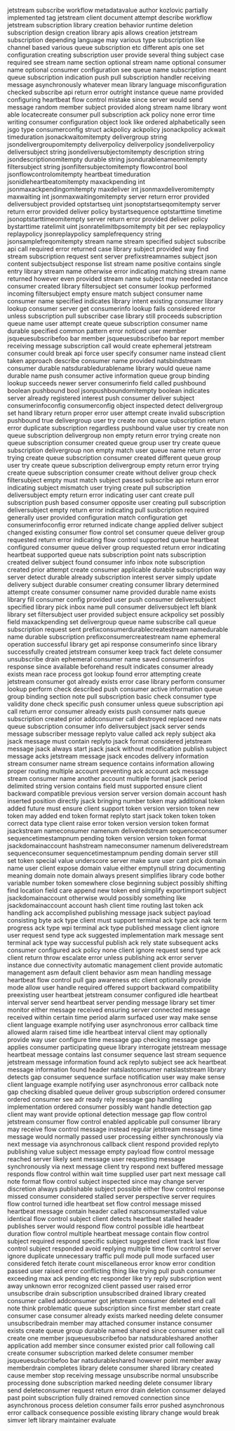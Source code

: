 jetstream subscribe workflow metadatavalue author kozlovic partially implemented tag jetstream client document attempt describe workflow jetstream subscription library creation behavior runtime deletion subscription design creation library apis allows creation jetstream subscription depending language may various type subscription like channel based various queue subscription etc different apis one set configuration creating subscription user provide several thing subject case required see stream name section optional stream name optional consumer name optional consumer configuration see queue name subscription meant queue subscription indication push pull subscription handler receiving message asynchronously whatever mean library language misconfiguration checked subscribe api return error outright instance queue name provided configuring heartbeat flow control mistake since server would send message random member subject provided along stream name library wont able locatecreate consumer pull subscription ack policy none error time writing consumer configuration object look like ordered alphabetically seen jsgo type consumerconfig struct ackpolicy ackpolicy jsonackpolicy ackwait timeduration jsonackwaitomitempty delivergroup string jsondelivergroupomitempty deliverpolicy deliverpolicy jsondeliverpolicy deliversubject string jsondeliversubjectomitempty description string jsondescriptionomitempty durable string jsondurablenameomitempty filtersubject string jsonfiltersubjectomitempty flowcontrol bool jsonflowcontrolomitempty heartbeat timeduration jsonidleheartbeatomitempty maxackpending int jsonmaxackpendingomitempty maxdeliver int jsonmaxdeliveromitempty maxwaiting int jsonmaxwaitingomitempty server return error provided deliversubject provided optstartseq uint jsonoptstartseqomitempty server return error provided deliver policy bystartsequence optstarttime timetime jsonoptstarttimeomitempty server return error provided deliver policy bystarttime ratelimit uint jsonratelimitbpsomitempty bit per sec replaypolicy replaypolicy jsonreplaypolicy samplefrequency string jsonsamplefreqomitempty stream name stream specified subject subscribe api call required error returned case library subject provided way find stream subscription request sent server prefixstreamnames subject json content subjectsubject response list stream name positive contains single entry library stream name otherwise error indicating matching stream name returned however even provided stream name subject may needed instance consumer created library filtersubject set consumer lookup performed incoming filtersubject empty ensure match subject consumer name consumer name specified indicates library intent existing consumer library lookup consumer server get consumerinfo lookup fails considered error unless subscription pull subscriber case library still proceeds subscription queue name user attempt create queue subscription consumer name durable specified common pattern error noticed user member jsqueuesubscribefoo bar member jsqueuesubscribefoo bar report member receiving message subscription call would create ephemeral jetstream consumer could break api force user specify consumer name instead client taken approach describe consumer name provided natsbindstream consumer durable natsdurabledurablename library would queue name durable name push consumer active information queue group binding lookup succeeds newer server consumerinfo field called pushbound boolean pushbound bool jsonpushboundomitempty boolean indicates server already registered interest push consumer deliver subject consumerinfoconfig consumerconfig object inspected detect delivergroup set hand library return proper error user attempt create invalid subscription pushbound true delivergroup user try create non queue subscription return error duplicate subscription regardless pushbound value user try create non queue subscription delivergroup non empty return error trying create non queue subscription consumer created queue group user try create queue subscription delivergroup non empty match user queue name return error trying create queue subscription consumer created different queue group user try create queue subscription delivergroup empty return error trying create queue subscription consumer create without deliver group check filtersubject empty must match subject passed subscribe api return error indicating subject mismatch user trying create pull subscription deliversubject empty return error indicating user cant create pull subscription push based consumer opposite user creating pull subscription deliversubject empty return error indicating pull susbcription required generally user provided configuration match configuration get consumerinfoconfig error returned indicate change applied deliver subject changed existing consumer flow control set consumer queue deliver group requested return error indicating flow control supported queue heartbeat configured consumer queue deliver group requested return error indicating heartbeat supported queue nats subscription point nats subscription created deliver subject found consumer info inbox note subscription created prior attempt create consumer applicable durable subscription way server detect durable already subscription interest server simply update delivery subject durable consumer creating consumer library determined attempt create consumer consumer name provided durable name exists library fill consumer config provided user push consumer deliversubject specified library pick inbox name pull consumer deliversubject left blank library set filtersubject user provided subject ensure ackpolicy set possibly field maxackpending set delivergroup queue name subscribe call queue subscription request sent prefixconsumerdurablecreatestream namedurable name durable subscription prefixconsumercreatestream name ephemeral operation successful library get api response consumerinfo since library successfully created jetstream consumer keep track fact delete consumer unsubscribe drain ephemeral consumer name saved consumerinfos response since available beforehand result indicates consumer already exists mean race process got lookup found error attempting create jetstream consumer got already exists error case library perform consumer lookup perform check described push consumer active information queue group binding section note pull subscription basic check consumer type validity done check specific push consumer unless queue subscription api call return error consumer already exists push consumer nats queue subscription created prior addconsumer call destroyed replaced new nats queue subscription consumer info deliversubject jsack server sends message subscriber message replyto value called ack reply subject aka jsack message must contain replyto jsack format considered jetstream message jsack always start jsack jsack without modification publish subject message acks jetstream message jsack encodes delivery information stream consumer name stream sequence contains information allowing proper routing multiple account preventing ack account ack message stream consumer name another account multiple format jsack period delimited string version contains field must supported ensure client backward compatible previous version server version domain account hash inserted position directly jsack bringing number token may additional token added future must ensure client support token version version token new token may added end token format replyto start jsack token token token correct data type client raise error token version version token format jsackstream nameconsumer namenum deliveredstream sequenceconsumer sequencetimestampnum pending token version version token format jsackdomainaccount hashstream nameconsumer namenum deliveredstream sequenceconsumer sequencetimestampnum pending domain server still set token special value underscore server make sure user cant pick domain name user client expose domain value either emptynull string documenting meaning domain note domain always present simplifies library code bother variable number token somewhere close beginning subject possibly shifting find location field care append new token end simplify exportimport subject jsackdomainaccount otherwise would possibly something like jsackdomainaccount account hash client time routing last token ack handling ack accomplished publishing message jsack subject payload consisting byte ack type client must support terminal ack type ack nak term progress ack type wpi terminal ack type published message client ignore user request send type ack suggested implementation mark message sent terminal ack type way successful publish ack rely state subsequent acks consumer configured ack policy none client ignore request send type ack client return throw escalate error unless publishing ack error server instance due connectivity automatic management client provide automatic management asm default client behavior asm mean handling message heartbeat flow control pull gap awareness etc client optionally provide mode allow user handle required offered support backward compatibility preexisting user heartbeat jetstream consumer configured idle heartbeat interval server send heartbeat server pending message library set timer monitor either message received ensuring server connected message received within certain time period alarm surfaced user way make sense client language example notifying user asynchronous error callback time allowed alarm raised time idle heartbeat interval client may optionally provide way user configure time message gap checking message gap applies consumer participating queue library interrogate jetstream message heartbeat message contains last consumer sequence last stream sequence jetstream message information found ack replyto subject see ack heartbeat message information found header natslastconsumer natslaststream library detects gap consumer sequence surface notification user way make sense client language example notifying user asynchronous error callback note gap checking disabled queue deliver group subscription ordered consumer ordered consumer see adr ready rely message gap handling implementation ordered consumer possibly want handle detection gap client may want provide optional detection message gap flow control jetstream consumer flow control enabled applicable pull consumer library may receive flow control message instead regular jetstream message time message would normally passed user processing either synchronously via next message via asynchronous callback client respond provided replyto publishing value subject message empty payload flow control message reached server likely sent message user requesting message synchronously via next message client try respond next buffered message responds flow control within wait time supplied user part next message call note format flow control subject inspected since may change server discretion always publishable subject possible either flow control response missed consumer considered stalled server perspective server requires flow control turned idle heartbeat set flow control message missed heartbeat message contain header called natsconsumerstalled value identical flow control subject client detects heartbeat stalled header publishes server would respond flow control possible idle heartbeat duration flow control multiple heartbeat message contain flow control subject required respond specific subject suggested client track last flow control subject responded avoid replying multiple time flow control server ignore duplicate unnecessary traffic pull mode pull mode surfaced user considered fetch iterate count miscellaneous error know error condition passed user raised error conflicting thing like trying pull push consumer exceeding max ack pending etc responder like try reply subscription went away unknown error recognized client passed user raised error unsubscribe drain subscription unsubscribed drained library created consumer called addconsumer got jetstream consumer deleted end call note think problematic queue subscription since first member start create consumer case consumer already exists marked needing delete consumer unsubscribedrain member may attached consumer instance consumer exists create queue group durable named shared since consumer exist call create one member jsqueuesubscribefoo bar natsdurableshared another application add member since consumer existed prior call following call create consumer subscription marked delete consumer member jsqueuesubscribefoo bar natsdurableshared however point member away memberdrain completes library delete consumer shared library created cause member stop receiving message unsubscribe normal unsubscribe processing done subscription marked needing delete consumer library send deleteconsumer request return error drain deletion consumer delayed past point subscription fully drained removed connection since asynchronous process deletion consumer fails error pushed asynchronous error callback consequence possible existing library change would break simver left library maintainer evaluate
